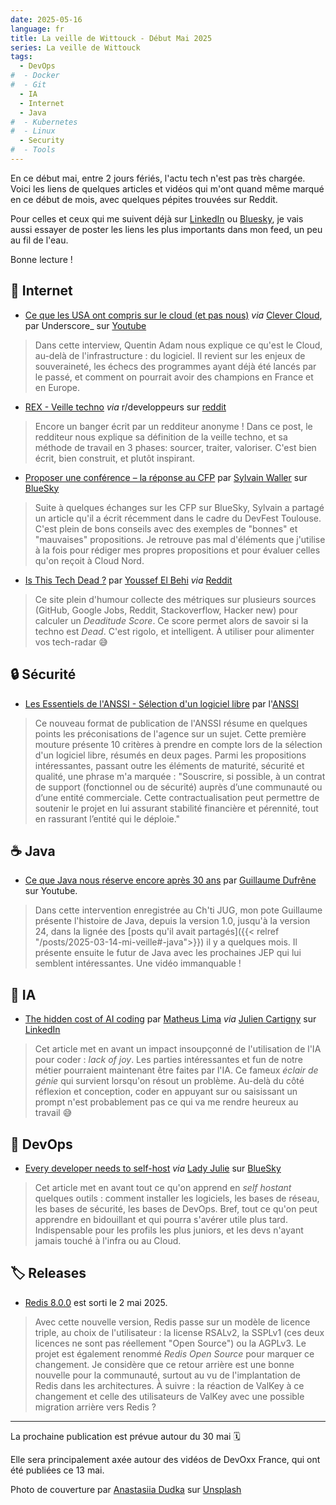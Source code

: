 ```yaml
---
date: 2025-05-16
language: fr
title: La veille de Wittouck - Début Mai 2025 
series: La veille de Wittouck
tags:
  - DevOps
#  - Docker
#  - Git
  - IA
  - Internet
  - Java
#  - Kubernetes
#  - Linux
  - Security
#  - Tools
---
```


En ce début mai, entre 2 jours fériés, l'actu tech n'est pas très chargée. Voici les liens de quelques articles et vidéos qui m'ont quand même marqué en ce début de mois, avec quelques pépites trouvées sur Reddit.

Pour celles et ceux qui me suivent déjà sur [LinkedIn](https://www.linkedin.com/in/julien-wittouck) ou [Bluesky](https://bsky.app/profile/codeka.io), je vais aussi essayer de poster les liens les plus importants dans mon feed, un peu au fil de l'eau.

Bonne lecture !

<!--more-->

## 🛜 Internet

* [Ce que les USA ont compris sur le cloud (et pas nous)](https://youtu.be/z9y5eiNYhD8?feature=shared) _via_ [Clever Cloud](https://www.linkedin.com/company/clever-cloud/), par Underscore_ sur [Youtube](https://www.youtube.com/@Underscore_)

> Dans cette interview, Quentin Adam nous explique ce qu'est le Cloud, au-delà de l'infrastructure : du logiciel. Il revient sur les enjeux de souveraineté, les échecs des programmes ayant déjà été lancés par le passé, et comment on pourrait avoir des champions en France et en Europe.

* [REX - Veille techno](https://www.reddit.com/r/developpeurs/comments/1irkvkk/rex_veille_techno/) _via_ r/developpeurs sur [reddit](https://www.reddit.com/r/developpeurs/)

> Encore un banger écrit par un redditeur anonyme ! Dans ce post, le redditeur nous explique sa définition de la veille techno, et sa méthode de travail en 3 phases: sourcer, traiter, valoriser. C'est bien écrit, bien construit, et plutôt inspirant.

* [Proposer une conférence – la réponse au CFP](https://devfesttoulouse.fr/2025/03/18/proposer-une-conference-le-cfp/) par [Sylvain Waller](https://bsky.app/profile/swallez.com) sur [BlueSky](https://bsky.app/profile/swallez.com/post/3loanpn5bfc2e?utm_source=pocket_saves)

> Suite à quelques échanges sur les CFP sur BlueSky, Sylvain a partagé un article qu'il a écrit récemment dans le cadre du DevFest Toulouse. C'est plein de bons conseils avec des exemples de "bonnes" et "mauvaises" propositions. Je retrouve pas mal d'éléments que j'utilise à la fois pour rédiger mes propres propositions et pour évaluer celles qu'on reçoit à Cloud Nord.

* [Is This Tech Dead ?](https://www.isthistechdead.com/) par [Youssef El Behi](https://github.com/jobehi) _via_ [Reddit](https://www.reddit.com/r/developpeurs/comments/1kffcq3/isthistechdeadcom_est_maintenant_open_source/)

> Ce site plein d'humour collecte des métriques sur plusieurs sources (GitHub, Google Jobs, Reddit, Stackoverflow, Hacker new) pour calculer un _Deaditude Score_. Ce score permet alors de savoir si la techno est _Dead_. C'est rigolo, et intelligent. À utiliser pour alimenter vos tech-radar 😅

## 🔒 Sécurité

* [Les Essentiels de l'ANSSI - Sélection d'un logiciel libre](https://cyber.gouv.fr/publications/selection-dun-logiciel-libre) par l'[ANSSI](https://cyber.gouv.fr)

> Ce nouveau format de publication de l'ANSSI résume en quelques points les préconisations de l'agence sur un sujet. Cette première mouture présente 10 critères à prendre en compte lors de la sélection d'un logiciel libre, résumés en deux pages. Parmi les propositions intéressantes, passant outre les éléments de maturité, sécurité et qualité, une phrase m'a marquée : "Souscrire, si possible, à un contrat de support (fonctionnel ou de
sécurité) auprès d’une communauté ou d’une entité commerciale. Cette
contractualisation peut permettre de soutenir le projet en lui assurant
stabilité financière et pérennité, tout en rassurant l’entité qui le déploie."

## ☕ Java

* [Ce que Java nous réserve encore après 30 ans](https://youtu.be/B9SUCiSLEM0) par [Guillaume Dufrêne](https://www.linkedin.com/in/guillaume-dufr%C3%AAne-90179410/) sur Youtube.

> Dans cette intervention enregistrée au Ch'ti JUG, mon pote Guillaume présente l'histoire de Java, depuis la version 1.0, jusqu'à la version 24, dans la lignée des [posts qu'il avait partagés]({{< relref "/posts/2025-03-14-mi-veille#-java">}}) il y a quelques mois. Il présente ensuite le futur de Java avec les prochaines JEP qui lui semblent intéressantes. Une vidéo immanquable !

## 🧠 IA

* [The hidden cost of AI coding](https://terriblesoftware.org/2025/04/23/the-hidden-cost-of-ai-coding/) par [Matheus Lima](https://terriblesoftware.org/) _via_ [Julien Cartigny](https://www.linkedin.com/in/julien-cartigny-gcp-finops/) sur [LinkedIn](https://www.linkedin.com/posts/julien-cartigny-gcp-finops_the-hidden-cost-of-ai-coding-activity-7321060271093932032-FnuL)

> Cet article met en avant un impact insoupçonné de l'utilisation de l'IA pour coder : _lack of joy_. Les parties intéressantes et fun de notre métier pourraient maintenant être faites par l'IA. Ce fameux _éclair de génie_ qui survient lorsqu'on résout un problème. Au-delà du côté réflexion et conception, coder en appuyant sur <TAB> ou saisissant un prompt n'est probablement pas ce qui va me rendre heureux au travail 😅

## 👷 DevOps

* [Every developer needs to self-host](https://dev.to/code42cate/every-developer-needs-to-self-host-43mm) _via_ [Lady Julie](https://bsky.app/profile/louhde.tech) sur [BlueSky](https://bsky.app/profile/louhde.tech/post/3lo6szy26ps2o)

> Cet article met en avant tout ce qu'on apprend en _self hostant_ quelques outils : comment installer les logiciels, les bases de réseau, les bases de sécurité, les bases de DevOps. Bref, tout ce qu'on peut apprendre en bidouillant et qui pourra s'avérer utile plus tard. Indispensable pour les profils les plus juniors, et les devs n'ayant jamais touché à l'infra ou au Cloud.

[//]: # (## ☸️ Kubernetes)

[//]: # (## 🐋 Docker)

[//]: # (## 🐧 Linux)

## 🏷️ Releases

* [Redis 8.0.0](https://github.com/redis/redis/releases/tag/8.0.0) est sorti le 2 mai 2025.

> Avec cette nouvelle version, Redis passe sur un modèle de licence triple, au choix de l'utilisateur : la license RSALv2, la SSPLv1 (ces deux licences ne sont pas réellement "Open Source") ou la AGPLv3. Le projet est également renommé _Redis Open Source_ pour marquer ce changement. Je considère que ce retour arrière est une bonne nouvelle pour la communauté, surtout au vu de l'implantation de Redis dans les architectures. À suivre : la réaction de ValKey à ce changement et celle des utilisateurs de ValKey avec une possible migration arrière vers Redis ? 

[//]: # (## 🎫 Évènements)

---

La prochaine publication est prévue autour du 30 mai 🗓️

Elle sera principalement axée autour des vidéos de DevOxx France, qui ont été publiées ce 13 mai.

Photo de couverture par [Anastasiia Dudka](https://unsplash.com/@anastasiiad?utm_content=creditCopyText&utm_medium=referral&utm_source=unsplash) sur [Unsplash](https://unsplash.com/photos/white-flowers-on-black-computer-keyboard-wm9QFiZhSf8?utm_content=creditCopyText&utm_medium=referral&utm_source=unsplash)
